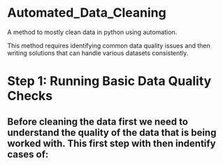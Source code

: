 # Automated_Data_Cleaning
A method to mostly clean data in python using automation.

This method requires identifying common data quality issues and then writing solutions that can handle various datasets consistently.

# Step 1: Running Basic Data Quality Checks

Before cleaning the data first we need to understand the quality of the data that is being worked with. 
This first step with then indentify cases of:
  - 
